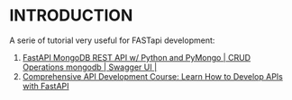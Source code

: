 # INTRODUCTION

A serie of tutorial very useful for FASTapi development:
1. [FastAPI MongoDB REST API w/ Python and PyMongo | CRUD Operations mongodb | Swagger UI |](https://www.youtube.com/watch?v=MXwcUrI-iss&ab_channel=CodeWithPrince)
2. [Comprehensive API Development Course: Learn How to Develop APIs with FastAPI](https://www.youtube.com/watch?v=PNv_uLpM4QY&ab_channel=CodeWithPrince)
 

